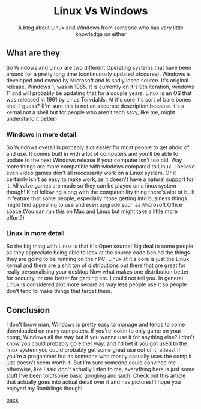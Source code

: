 <h1 style="text-align: center;">Linux Vs Windows</h1>
<center>
<p>
A blog about Linux and Windows from someone who has very little knowledge on either
</p>
</center>

## What are they
So Windows and Linux are two different Operating systems that have been around for a pretty long time (continuously updated ofcourse). Windows is developed and owned by Microsoft and is sadly losed source. It's original release, Windows 1, was in 1985. It is currently on it's 9th iteration, windows 11 and will probably be updating that for a couple years. Linux is an OS that was released in 1991 by Linus Torvdalds. At it's core it's sort of bare bones shell I guess? (I'm sure this is not an accurate description because it's a kernal not a shell but for people who aren't tech savy, like me, might understand it better). 

### Windows in more detail
So Windows overall is probably alot easier for most people to get ahold of and use. It comes built in with a lot of computers and you'll be able to update to the next Windows release if your computer isn't too old. Way more things are more compatible with windows compared to Linux, I believe even video games don't all necessarily work on a Linux system. Or it certainly isn't as easy to make work, as it doesn't have a natural support for it. All valve games are made so they can be played on a linux system though! Kind following along with the compatability thing there's alot of built in feature that some people, especially htose getting into business things might find appealing to use and even upgrade such as Microsoft Office space.(You can run this on Mac and Linux but might take a little more effort?)

### Linux in more detail
So the big thing with Linux is that it's Open source! Big deal to some people as they appreciate being able to look at the source code behind the things they are going to be running on their PC. Linux at it's core is just the Linux kernal and there are a shit ton of distributions out there that are great for really personalising your desktop.Now what makes one distribution better for security, or one better for gaming etc. I could not tell you. In general Linux is considered alot more secure as way less people use it so people don't tend to make things that target them. 

## Conclusion
I don't know man, Windows is pretty easy to manage and tends to come downloaded on many computers. If you're lookin to only game on your comp, Windows all the way but if you wanna use it for anything else? I don't know you could probably go either way, and I'd bet if you got used to the linux system you could probably get some great use out of it, atleast if you're a progammer but as someone who mostly casually uses the comp it just doesn't seem worth it. But I'm sure someone could convince me otherwise, like I said don't actually listen to me, everything here is just some stuff I've been told/some basic googling and such.
Check out this [article](https://www.edureka.co/blog/linux-vs-windows/#whatiswindows) that actually goes into actual detail over it and has pictures! I hope you enjoyed my Ramblings though!

[back](../BlogPage.md)
